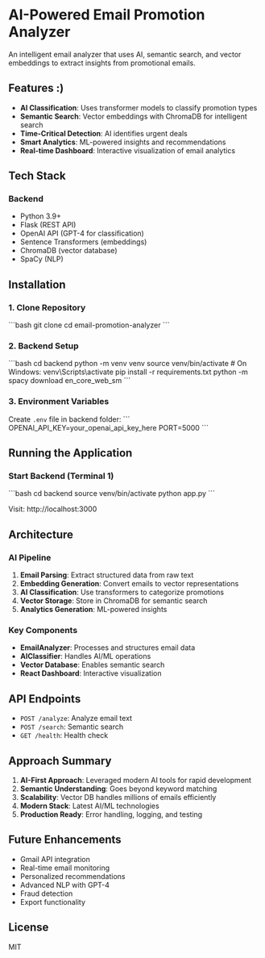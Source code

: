# AI-Powered Email Promotion Analyzer

An intelligent email analyzer that uses AI, semantic search, and vector embeddings to extract insights from promotional emails.

## Features :)

- **AI Classification**: Uses transformer models to classify promotion types
- **Semantic Search**: Vector embeddings with ChromaDB for intelligent search
- **Time-Critical Detection**: AI identifies urgent deals
- **Smart Analytics**: ML-powered insights and recommendations
- **Real-time Dashboard**: Interactive visualization of email analytics

## Tech Stack

### Backend
- Python 3.9+
- Flask (REST API)
- OpenAI API (GPT-4 for classification)
- Sentence Transformers (embeddings)
- ChromaDB (vector database)
- SpaCy (NLP)


## Installation

### 1. Clone Repository
\`\`\`bash
git clone <your-repo-url>
cd email-promotion-analyzer
\`\`\`

### 2. Backend Setup
\`\`\`bash
cd backend
python -m venv venv
source venv/bin/activate  # On Windows: venv\Scripts\activate
pip install -r requirements.txt
python -m spacy download en_core_web_sm
\`\`\`

### 3. Environment Variables
Create `.env` file in backend folder:
\`\`\`
OPENAI_API_KEY=your_openai_api_key_here
PORT=5000
\`\`\`


## Running the Application

### Start Backend (Terminal 1)
\`\`\`bash
cd backend
source venv/bin/activate
python app.py
\`\`\`


Visit: http://localhost:3000

## Architecture

### AI Pipeline
1. **Email Parsing**: Extract structured data from raw text
2. **Embedding Generation**: Convert emails to vector representations
3. **AI Classification**: Use transformers to categorize promotions
4. **Vector Storage**: Store in ChromaDB for semantic search
5. **Analytics Generation**: ML-powered insights

### Key Components
- **EmailAnalyzer**: Processes and structures email data
- **AIClassifier**: Handles AI/ML operations
- **Vector Database**: Enables semantic search
- **React Dashboard**: Interactive visualization

## API Endpoints

- `POST /analyze`: Analyze email text
- `POST /search`: Semantic search
- `GET /health`: Health check

## Approach Summary

1. **AI-First Approach**: Leveraged modern AI tools for rapid development
2. **Semantic Understanding**: Goes beyond keyword matching
3. **Scalability**: Vector DB handles millions of emails efficiently
4. **Modern Stack**: Latest AI/ML technologies
5. **Production Ready**: Error handling, logging, and testing

## Future Enhancements

- Gmail API integration
- Real-time email monitoring
- Personalized recommendations
- Advanced NLP with GPT-4
- Fraud detection
- Export functionality

## License

MIT
